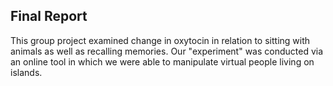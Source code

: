 ## Final Report
This group project examined change in oxytocin in relation to sitting with animals as well as recalling memories. Our "experiment" was conducted via an online tool in which we were able to manipulate virtual people living on islands.
